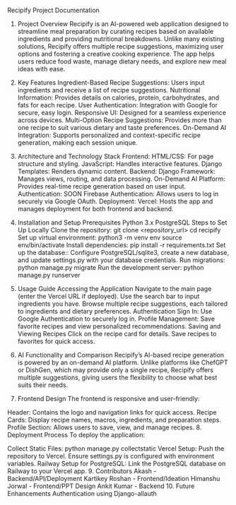Recipify Project Documentation

1. Project Overview
Recipify is an AI-powered web application designed to streamline meal preparation by curating recipes based on available ingredients and providing nutritional breakdowns. Unlike many existing solutions, Recipify offers multiple recipe suggestions, maximizing user options and fostering a creative cooking experience. The app helps users reduce food waste, manage dietary needs, and explore new meal ideas with ease.

2. Key Features
Ingredient-Based Recipe Suggestions: Users input ingredients and receive a list of recipe suggestions.
Nutritional Information: Provides details on calories, protein, carbohydrates, and fats for each recipe.
User Authentication: Integration with Google for secure, easy login.
Responsive UI: Designed for a seamless experience across devices.
Multi-Option Recipe Suggestions: Provides more than one recipe to suit various dietary and taste preferences.
On-Demand AI Integration: Supports personalized and context-specific recipe generation, making each session unique.
3. Architecture and Technology Stack
Frontend:
HTML/CSS: For page structure and styling.
JavaScript: Handles interactive features.
Django Templates: Renders dynamic content.
Backend:
Django Framework: Manages views, routing, and data processing.
On-Demand AI Platform: Provides real-time recipe generation based on user input.
Authentication: SOON
Firebase Authentication: Allows users to log in securely via Google OAuth.
Deployment:
Vercel: Hosts the app and manages deployment for both frontend and backend.
4. Installation and Setup
Prerequisites
Python 3.x
PostgreSQL
Steps to Set Up Locally
Clone the repository:
git clone <repository_url>
cd recipify
Set up virtual environment:
python3 -m venv env
source env/bin/activate
Install dependencies:
pip install -r requirements.txt
Set up the database:: Configure PostgreSQL/sqlite3, create a new database, and update settings.py with your database credentials.
Run migrations:
python manage.py migrate
Run the development server:
python manage.py runserver
5. Usage Guide
Accessing the Application
Navigate to the main page (enter the Vercel URL if deployed).
Use the search bar to input ingredients you have.
Browse multiple recipe suggestions, each tailored to ingredients and dietary preferences.
Authentication
Sign In: Use Google Authentication to securely log in.
Profile Management: Save favorite recipes and view personalized recommendations.
Saving and Viewing Recipes
Click on the recipe card for details.
Save recipes to favorites for quick access.
6. AI Functionality and Comparison
Recipify’s AI-based recipe generation is powered by an on-demand AI platform. Unlike platforms like ChefGPT or DishGen, which may provide only a single recipe, Recipify offers multiple suggestions, giving users the flexibility to choose what best suits their needs.

7. Frontend Design
The frontend is responsive and user-friendly:

Header: Contains the logo and navigation links for quick access.
Recipe Cards: Display recipe names, macros, ingredients, and preparation steps.
Profile Section: Allows users to save, view, and manage recipes.
8. Deployment Process
To deploy the application:

Collect Static Files:
python manage.py collectstatic
Vercel Setup:
Push the repository to Vercel.
Ensure settings.py is configured with environment variables.
Railway Setup for PostgreSQL:
Link the PostgreSQL database on Railway to your Vercel app.
9. Contributors
Akash - Backend/API/Deployment
Kartikey Roshan - Frontend/Ideation
Himanshu Jorwal - Frontend/PPT Design
Ankit Kumar - Backend
10. Future Enhancements
Authentication using Django-allauth
